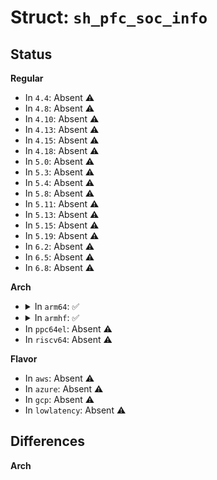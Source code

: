 # Struct: <code>sh_pfc_soc_info</code>

## Status
<b>Regular</b>
<ul>
<li>
In <code>4.4</code>: Absent ⚠️
</li>
<li>
In <code>4.8</code>: Absent ⚠️
</li>
<li>
In <code>4.10</code>: Absent ⚠️
</li>
<li>
In <code>4.13</code>: Absent ⚠️
</li>
<li>
In <code>4.15</code>: Absent ⚠️
</li>
<li>
In <code>4.18</code>: Absent ⚠️
</li>
<li>
In <code>5.0</code>: Absent ⚠️
</li>
<li>
In <code>5.3</code>: Absent ⚠️
</li>
<li>
In <code>5.4</code>: Absent ⚠️
</li>
<li>
In <code>5.8</code>: Absent ⚠️
</li>
<li>
In <code>5.11</code>: Absent ⚠️
</li>
<li>
In <code>5.13</code>: Absent ⚠️
</li>
<li>
In <code>5.15</code>: Absent ⚠️
</li>
<li>
In <code>5.19</code>: Absent ⚠️
</li>
<li>
In <code>6.2</code>: Absent ⚠️
</li>
<li>
In <code>6.5</code>: Absent ⚠️
</li>
<li>
In <code>6.8</code>: Absent ⚠️
</li>
</ul>
<b>Arch</b>
<ul>
<li>
<details>
<summary>In <code>arm64</code>: ✅</summary>

```c
struct sh_pfc_soc_info {
    const char *name;
    const struct sh_pfc_soc_operations *ops;
    struct pinmux_range input;
    struct pinmux_range output;
    struct pinmux_range function;
    const struct sh_pfc_pin *pins;
    unsigned int nr_pins;
    const struct sh_pfc_pin_group *groups;
    unsigned int nr_groups;
    const struct sh_pfc_function *functions;
    unsigned int nr_functions;
    const struct pinmux_cfg_reg *cfg_regs;
    const struct pinmux_drive_reg *drive_regs;
    const struct pinmux_bias_reg *bias_regs;
    const struct pinmux_ioctrl_reg *ioctrl_regs;
    const struct pinmux_data_reg *data_regs;
    const u16 *pinmux_data;
    unsigned int pinmux_data_size;
    const struct pinmux_irq *gpio_irq;
    unsigned int gpio_irq_size;
    u32 unlock_reg;
};
```
</details>
</li>
<li>
<details>
<summary>In <code>armhf</code>: ✅</summary>

```c
struct sh_pfc_soc_info {
    const char *name;
    const struct sh_pfc_soc_operations *ops;
    struct pinmux_range input;
    struct pinmux_range output;
    struct pinmux_range function;
    const struct sh_pfc_pin *pins;
    unsigned int nr_pins;
    const struct sh_pfc_pin_group *groups;
    unsigned int nr_groups;
    const struct sh_pfc_function *functions;
    unsigned int nr_functions;
    const struct pinmux_cfg_reg *cfg_regs;
    const struct pinmux_drive_reg *drive_regs;
    const struct pinmux_bias_reg *bias_regs;
    const struct pinmux_ioctrl_reg *ioctrl_regs;
    const struct pinmux_data_reg *data_regs;
    const u16 *pinmux_data;
    unsigned int pinmux_data_size;
    const struct pinmux_irq *gpio_irq;
    unsigned int gpio_irq_size;
    u32 unlock_reg;
};
```
</details>
</li>
<li>
In <code>ppc64el</code>: Absent ⚠️
</li>
<li>
In <code>riscv64</code>: Absent ⚠️
</li>
</ul>
<b>Flavor</b>
<ul>
<li>
In <code>aws</code>: Absent ⚠️
</li>
<li>
In <code>azure</code>: Absent ⚠️
</li>
<li>
In <code>gcp</code>: Absent ⚠️
</li>
<li>
In <code>lowlatency</code>: Absent ⚠️
</li>
</ul>

## Differences
<b>Arch</b>
<ul>
</ul>
